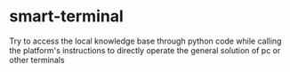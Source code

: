 # smart-terminal
Try to access the local knowledge base through python code while calling the platform's instructions to directly operate the general solution of pc or other terminals
